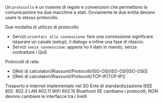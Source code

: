 Un `protocollo` è un insieme di regole e convenzioni che permettono la comunicazione tra due macchine a stati. Ovviamente le due entità devono usare lo stesso protocollo.

Due modalita di utilizzo di protocollo
- Servizi `orientati alla connessione`: fare una connessione significare istaurare un canale (setup), il dialogo e infine una fase di rilascio. 
- Servizi `senza connessione`: appena ho il dato lo mando, senza contrattare i QoS

Protocolli di rete:
- [[Reti di calcolatori/Riassunti/Protocolli/ISO-OSI/ISO-OSI|ISO-OSI]]
- [[Reti di calcolatori/Riassunti/Protocolli/TCP-IP|TCP-IP]]

Trasporto e Internet implementato nel SO
Ente di standardizzazione IEEE 802.
802.3 LAN
802.11 WiFi
802.15 Bluethoot
SE cambiano i protocolli, NON devono cambiare le interfacce tra i livelli